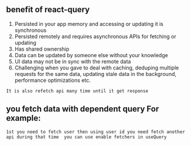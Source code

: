 ## benefit of react-query 
1. Persisted in your app memory and accessing or updating it is synchronous 
2. Persisted remotely and requires asynchronous APIs for fetching or updating 
3. Has shared ownership
4. Data can be updated by someone else without your knowledge
5. UI data may not be in sync with the remote data
6. Challenging when you gave to deal with caching, deduping multiple requests for the same 
   data, updating stale data in the background, performance optimizations etc.
  
  `It is also refetch api many time until it get response `
 
## you fetch data with dependent query For example:

` 1st you need to fetch user then using user id you need fetch another api during that time 
you can use enable fetchers in useQuery `
